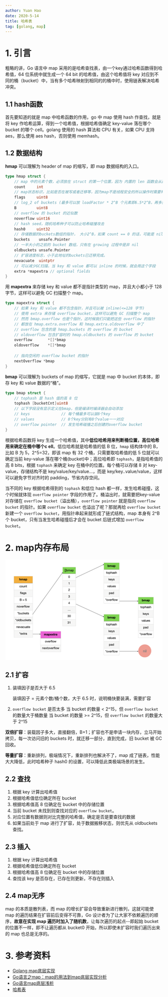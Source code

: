 ```yaml
---
author: Yuan Hao
date: 2020-5-14
title: 哈希表
tag: [golang, map]
---
```


# 1. 引言

粗略的讲，Go 语言中 map 采用的是哈希查找表，由一个key通过哈希函数得到哈希值，64 位系统中就生成一个 64 bit 的哈希值，由这个哈希值将 key 对应到不同的桶（bucket）中，当有多个哈希映射到相同的的桶中时，使用链表解决哈希冲突。

## 1.1 hash函数

首先要知道的就是 map 中哈希函数的作用，go 中 map 使用 hash 作查找，就是将 key 作哈希运算，得到一个哈希值，根据哈希值确定 key-value 落在哪个bucket 的哪个 cell。golang 使用的 hash 算法和 CPU 有关，如果 CPU 支持 aes，那么使用 aes hash，否则使用 memhash。

## 1.2 数据结构

**hmap** 可以理解为 header of map 的缩写，即 map 数据结构的入口。

```go
type hmap struct {
	// map 中的元素个数，必须放在 struct 的第一个位置，因为 内置的 len 函数会从这里读取
	count     int 
	// map状态标识，比如是否在被写或者迁移等，因为map不是线程安全的所以操作时需要判断flags
	flags     uint8
	// log_2 of buckets (最多可以放 loadFactor * 2^B 个元素即6.5*2^B，再多就要 hashGrow 了)
	B         uint8  
	// overflow 的 bucket 的近似数
	noverflow uint16 
	// hash seed，随机哈希种子可以防止哈希碰撞攻击
	hash0     uint32
	// 存储数据的buckets数组的指针， 大小2^B，如果 count == 0 的话，可能是 nil
	buckets    unsafe.Pointer
	// 一半大小的之前的 bucket 数组，只有在 growing 过程中是非 nil
	oldbuckets unsafe.Pointer
	// 扩容进度标志，小于此地址的buckets已迁移完成。
	nevacuate  uintptr
	// 可以减少GC扫描，当 key 和 value 都可以 inline 的时候，就会用这个字段
	extra *mapextra // optional fields
}
```

用 **mapextra** 来存储 key 和 value 都不是指针类型的 map，并且大小都小于 128 字节，这样可以避免 GC 扫描整个 map。

```go
type mapextra struct {
    // 如果 key 和 value 都不包含指针，并且可以被 inline(<=128 字节)
    // 使用 extra 来存储 overflow bucket，这样可以避免 GC 扫描整个 map
    // 然而 bmap.overflow 也是个指针。这时候我们只能把这些 overflow 的指针
    // 都放在 hmap.extra.overflow 和 hmap.extra.oldoverflow 中了
    // overflow 包含的是 hmap.buckets 的 overflow 的 bucket
    // oldoverflow 包含扩容时的 hmap.oldbuckets 的 overflow 的 bucket
    overflow       *[]*bmap
    oldoverflow    *[]*bmap

    // 指向空闲的 overflow bucket 的指针
    nextOverflow *bmap
}
```

**bmap** 可以理解为 buckets of map 的缩写，它就是 map 中 bucket 的本体，即存 key 和 value 数据的“桶”。

```go
type bmap struct {
    // tophash 是 hash 值的高 8 位
    tophash [bucketCnt]uint8
    // 以下字段没有显示定义在bmap，但是编译时编译器会自动添加
    // keys              // 每个桶最多可以装8个key
    // values            // 8个key分别有8个value一一对应
    // overflow pointer  // 发生哈希碰撞之后创建的overflow bucket
}
```

根据哈希函数将 key 生成一个哈希值，其中**低位哈希用来判断桶位置，高位哈希用来确定在桶中哪个c ell**。低位哈希就是哈希值的低 B 位，`hmap` 结构体中的 B，比如 B 为 5，2^5=32，即该 map 有 32 个桶，只需要取哈希值的低 5 位就可以确定当前 key-value 落在哪个桶(bucket)中；高位哈希即 `tophash`，是指哈希值的高 8 bits，根据 `tophash` 来确定 key 在桶中的位置。每个桶可以存储 8 对 key-value，存储结构不是 key/value/key/value...，而是 key/key..value/value，这样可以避免字节对齐时的 padding，节省内存空间。

当不同的 key 根据哈希得到的 `tophash` 和低位 hash 都一样，发生哈希碰撞，这个时候就体现 `overflow pointer` 字段的作用了。桶溢出时，就需要把key-value 对存储在 `overflow bucket`（溢出桶），`overflow pointer` 就是指向 `overflow bucket` 的指针。如果 `overflow bucket` 也溢出了呢？那就再给 `overflow bucket` 新建一个 `overflow bucket`，用指针串起来就形成了链式结构，map 本身有 2^B 个 bucket，只有当发生哈希碰撞后才会在 bucket 后链式增加 `overflow bucket`。

# 2. map内存布局

![memory-layout-of-map.png](/golang/data-structure/map/memory-layout-of-map.png)


## 2.1 扩容

1. 装填因子是否大于 6.5

   装填因子 = 元素个数/桶个数，大于 6.5 时，说明桶快要装满，需要扩容

2. `overflow bucket` 是否太多
   ​当 bucket 的数量 < 2^15，但 `overflow bucket` 的数量大于桶数量
   ​当 bucket 的数量 >= 2^15，但 `overflow bucket` 的数量大于 2^15

**双倍扩容**：装载因子多大，直接翻倍，B+1；扩容也不是申请一块内存，立马开始拷贝，每一次访问旧的 buckets 时，就迁移一部分，直到完成，旧 bucket 被 GC 回收。

**等量扩容**：重新排列，极端情况下，重新排列也解决不了，map 成了链表，性能大大降低，此时哈希种子 hash0 的设置，可以降低此类极端场景的发生。

## 2.2 查找

1. 根据 key 计算出哈希值
2. 根据哈希值低位确定所在 bucket
3. 根据哈希值高 8 位确定在 bucket 中的存储位置
4. 当前 bucket 未找到则查找对应的 `overflow bucket`。
5. 对应位置有数据则对比完整的哈希值，确定是否是要查找的数据
6. 如果当前处于 map 进行了扩容，处于数据搬移状态，则优先从 oldbuckets 查找。

## 2.3 插入

1. 根据 key 计算出哈希值
2. 根据哈希值低位确定所在 bucket
3. 根据哈希值高 8 位确定在 bucket 中的存储位置
4. 查找该 key 是否存在，已存在则更新，不存在则插入

## 2.4 map无序

map 的本质是散列表，而 map 的增长扩容会导致重新进行散列，这就可能使 map 的遍历结果在扩容前后变得不可靠，Go 设计者为了让大家不依赖遍历的顺序，**故意在实现 map 遍历时加入了随机数**，让每次遍历的起点--即起始 bucket 的位置不一样，即不让遍历都从 bucket0 开始，所以即使未扩容时我们遍历出来的 map 也总是无序的。

# 3. 参考资料

- [Golang map底层实现](https://bettertxt.top/post/go-map/)
- [Go语言之map：map的用法到map底层实现分析](https://blog.csdn.net/chenxun_2010/article/details/103768011) 
- [Go语言map底层浅析](https://segmentfault.com/a/1190000018380327)
- [哈希表](https://draveness.me/golang/docs/part2-foundation/ch03-datastructure/golang-hashmap/) 